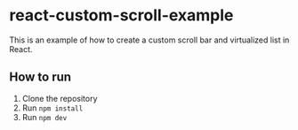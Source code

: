 # react-custom-scroll-example

This is an example of how to create a custom scroll bar and virtualized list in React.

## How to run

1. Clone the repository
2. Run `npm install`
3. Run `npm dev`
